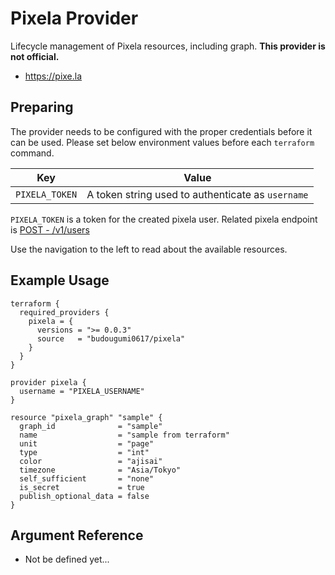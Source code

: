 # Pixela Provider

Lifecycle management of Pixela resources, including graph.
**This provider is not official.** 

- https://pixe.la

## Preparing
The provider needs to be configured with the proper credentials before it can be used.
Please set below environment values before each `terraform` command.

|Key|Value|
|---|---|
|`PIXELA_TOKEN`|A token string used to authenticate as `username`|

`PIXELA_TOKEN` is a token for the created pixela user.
Related pixela endpoint is [POST - /v1/users][post_user]

[post_user]: https://docs.pixe.la/entry/post-user


Use the navigation to the left to read about the available resources.

## Example Usage

```hcl
terraform {
  required_providers {
    pixela = {
      versions = ">= 0.0.3"
      source   = "budougumi0617/pixela"
    }
  }
}

provider pixela {
  username = "PIXELA_USERNAME"
}

resource "pixela_graph" "sample" {
  graph_id              = "sample"
  name                  = "sample from terraform"
  unit                  = "page"
  type                  = "int"
  color                 = "ajisai"
  timezone              = "Asia/Tokyo"
  self_sufficient       = "none"
  is_secret             = true
  publish_optional_data = false
}
```

## Argument Reference

* Not be defined yet...